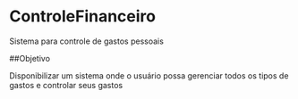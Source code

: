 # ControleFinanceiro
Sistema para controle de gastos pessoais

##Objetivo

Disponibilizar um sistema onde o usuário possa gerenciar todos os tipos de gastos e controlar seus gastos
